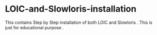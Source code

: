 # LOIC-and-Slowloris-installation

This contains Step by Step installation of both LOIC and Slowloris . This is just for educational purpose .
